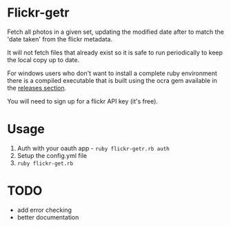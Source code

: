 # Flickr-getr

Fetch all photos in a given set, updating the modified date after to match the 'date taken' from the flickr metadata.

It will not fetch files that already exist so it is safe to run periodically to keep the local copy up to date.

For windows users who don't want to install a complete ruby environment there is a compiled executable that is built using the ocra gem available in the [releases section](https://github.com/marcroberts/flickr-getr/releases).

You will need to sign up for a flickr API key (it's free).

# Usage

  1. Auth with your oauth app - `ruby flickr-getr.rb auth`
  2. Setup the config.yml file
  3. `ruby flickr-get.rb`


# TODO

* add error checking
* better documentation
